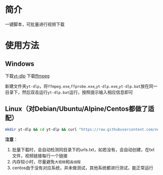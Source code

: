 # 简介
一键脚本，可批量进行视频下载
# 使用方法
## Windows
下载[yt-dlp](https://github.com/yt-dlp/yt-dlp)
下载[ffmpeg](https://www.gyan.dev/ffmpeg/builds/ffmpeg-git-full.7z)

新建文件夹`yt-dlp`，将`ffmpeg.exe`,`ffprobe.exe`,`yt-dlp.exe`,`yt-dlp.bat`放在同一目录下，然后双击运行`yt-dlp.bat`运行，按照提示输入相应信息即可

## Linux（对Debian/Ubuntu/Alpine/Centos都做了适配）

```sh
mkdir yt-dlp && cd yt-dlp && curl "https://raw.githubusercontent.com/nodeloc666/yt-dlp-bat/refs/heads/main/yt-dlp.sh" -o yt-dlp.sh && bash yt-dlp.sh
```


**注意**：
1. 批量下载时，会自动检测同目录下的urls.txt，如若没有，会自动创建，在txt文件，视频链接每行一个链接
2. 内存较小时，尽量避免`大视频`和`高线程`
3. centos由于没有对应系统，并未做测试，其他系统都进行测试，能正常运行
